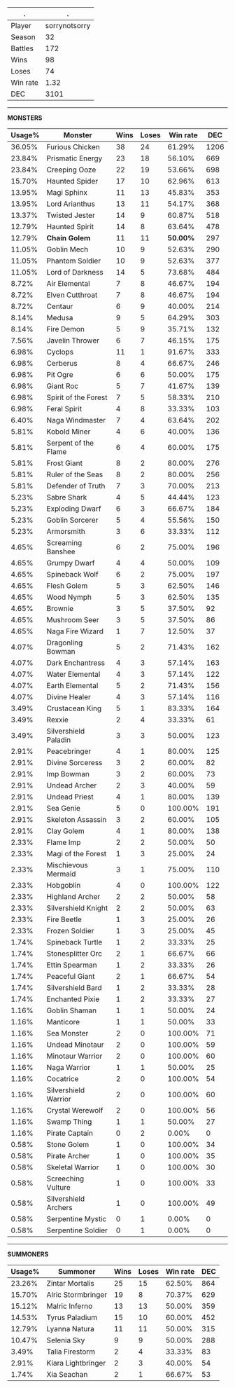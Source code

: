 .|.
|-|-
Player|sorrynotsorry
Season|32
Battles|172
Wins|98
Loses|74
Win rate|1.32
DEC|3101

---
**MONSTERS**

Usage%|Monster|Wins|Loses|Win rate|DEC|
-|-|-|-|-|-|
36.05%|Furious Chicken|38|24|61.29%|1206|
23.84%|Prismatic Energy|23|18|56.10%|669|
23.84%|Creeping Ooze|22|19|53.66%|698|
15.70%|Haunted Spider|17|10|62.96%|613|
13.95%|Magi Sphinx|11|13|45.83%|353|
13.95%|Lord Arianthus|13|11|54.17%|368|
13.37%|Twisted Jester|14|9|60.87%|518|
12.79%|Haunted Spirit|14|8|63.64%|478|
12.79%|**Chain Golem**|11|11|**50.00%**|297|
11.05%|Goblin Mech|10|9|52.63%|290|
11.05%|Phantom Soldier|10|9|52.63%|377|
11.05%|Lord of Darkness|14|5|73.68%|484|
8.72%|Air Elemental|7|8|46.67%|194|
8.72%|Elven Cutthroat|7|8|46.67%|194|
8.72%|Centaur|6|9|40.00%|214|
8.14%|Medusa|9|5|64.29%|303|
8.14%|Fire Demon|5|9|35.71%|132|
7.56%|Javelin Thrower|6|7|46.15%|175|
6.98%|Cyclops|11|1|91.67%|333|
6.98%|Cerberus|8|4|66.67%|246|
6.98%|Pit Ogre|6|6|50.00%|175|
6.98%|Giant Roc|5|7|41.67%|139|
6.98%|Spirit of the Forest|7|5|58.33%|210|
6.98%|Feral Spirit|4|8|33.33%|103|
6.40%|Naga Windmaster|7|4|63.64%|202|
5.81%|Kobold Miner|4|6|40.00%|136|
5.81%|Serpent of the Flame|6|4|60.00%|175|
5.81%|Frost Giant|8|2|80.00%|276|
5.81%|Ruler of the Seas|8|2|80.00%|256|
5.81%|Defender of Truth|7|3|70.00%|213|
5.23%|Sabre Shark|4|5|44.44%|123|
5.23%|Exploding Dwarf|6|3|66.67%|184|
5.23%|Goblin Sorcerer|5|4|55.56%|150|
5.23%|Armorsmith|3|6|33.33%|112|
4.65%|Screaming Banshee|6|2|75.00%|196|
4.65%|Grumpy Dwarf|4|4|50.00%|109|
4.65%|Spineback Wolf|6|2|75.00%|197|
4.65%|Flesh Golem|5|3|62.50%|146|
4.65%|Wood Nymph|5|3|62.50%|135|
4.65%|Brownie|3|5|37.50%|92|
4.65%|Mushroom Seer|3|5|37.50%|86|
4.65%|Naga Fire Wizard|1|7|12.50%|37|
4.07%|Dragonling Bowman|5|2|71.43%|162|
4.07%|Dark Enchantress|4|3|57.14%|163|
4.07%|Water Elemental|4|3|57.14%|122|
4.07%|Earth Elemental|5|2|71.43%|156|
4.07%|Divine Healer|4|3|57.14%|116|
3.49%|Crustacean King|5|1|83.33%|164|
3.49%|Rexxie|2|4|33.33%|61|
3.49%|Silvershield Paladin|3|3|50.00%|123|
2.91%|Peacebringer|4|1|80.00%|125|
2.91%|Divine Sorceress|3|2|60.00%|82|
2.91%|Imp Bowman|3|2|60.00%|73|
2.91%|Undead Archer|2|3|40.00%|59|
2.91%|Undead Priest|4|1|80.00%|139|
2.91%|Sea Genie|5|0|100.00%|191|
2.91%|Skeleton Assassin|3|2|60.00%|105|
2.91%|Clay Golem|4|1|80.00%|138|
2.33%|Flame Imp|2|2|50.00%|50|
2.33%|Magi of the Forest|1|3|25.00%|24|
2.33%|Mischievous Mermaid|3|1|75.00%|110|
2.33%|Hobgoblin|4|0|100.00%|122|
2.33%|Highland Archer|2|2|50.00%|58|
2.33%|Silvershield Knight|2|2|50.00%|63|
2.33%|Fire Beetle|1|3|25.00%|26|
2.33%|Frozen Soldier|1|3|25.00%|45|
1.74%|Spineback Turtle|1|2|33.33%|25|
1.74%|Stonesplitter Orc|2|1|66.67%|66|
1.74%|Ettin Spearman|1|2|33.33%|26|
1.74%|Peaceful Giant|2|1|66.67%|54|
1.74%|Silvershield Bard|1|2|33.33%|28|
1.74%|Enchanted Pixie|1|2|33.33%|27|
1.16%|Goblin Shaman|1|1|50.00%|24|
1.16%|Manticore|1|1|50.00%|33|
1.16%|Sea Monster|2|0|100.00%|71|
1.16%|Undead Minotaur|2|0|100.00%|59|
1.16%|Minotaur Warrior|2|0|100.00%|60|
1.16%|Naga Warrior|1|1|50.00%|25|
1.16%|Cocatrice|2|0|100.00%|54|
1.16%|Silvershield Warrior|2|0|100.00%|60|
1.16%|Crystal Werewolf|2|0|100.00%|56|
1.16%|Swamp Thing|1|1|50.00%|27|
1.16%|Pirate Captain|0|2|0.00%|0|
0.58%|Stone Golem|1|0|100.00%|34|
0.58%|Pirate Archer|1|0|100.00%|35|
0.58%|Skeletal Warrior|1|0|100.00%|30|
0.58%|Screeching Vulture|1|0|100.00%|33|
0.58%|Silvershield Archers|1|0|100.00%|49|
0.58%|Serpentine Mystic|0|1|0.00%|0|
0.58%|Serpentine Soldier|0|1|0.00%|0|

---
**SUMMONERS**

Usage%|Summoner|Wins|Loses|Win rate|DEC|
-|-|-|-|-|-|
23.26%|Zintar Mortalis|25|15|62.50%|864|
15.70%|Alric Stormbringer|19|8|70.37%|629|
15.12%|Malric Inferno|13|13|50.00%|359|
14.53%|Tyrus Paladium|15|10|60.00%|452|
12.79%|Lyanna Natura|11|11|50.00%|315|
10.47%|Selenia Sky|9|9|50.00%|288|
3.49%|Talia Firestorm|2|4|33.33%|83|
2.91%|Kiara Lightbringer|2|3|40.00%|54|
1.74%|Xia Seachan|2|1|66.67%|53|
